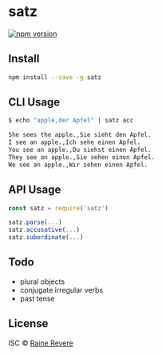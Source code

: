 # satz
[![npm version](https://img.shields.io/npm/v/satz.svg)](https://npmjs.org/package/satz)

## Install

```sh
npm install --save -g satz
```

## CLI Usage

```sh
$ echo "apple,der Apfel" | satz acc

She sees the apple.,Sie sieht den Apfel.
I see an apple.,Ich sehe einen Apfel.
You see an apple.,Du siehst einen Apfel.
They see an apple.,Sie sehen einen Apfel.
We see an apple.,Wir sehen einen Apfel.
```

## API Usage

```js
const satz = require('satz')

satz.parse(...)
satz.accusative(...)
satz.subordinate(...)
```

## Todo

- plural objects
- conjugate irregular verbs
- past tense

## License

ISC © [Raine Revere](http://raine.tech)
